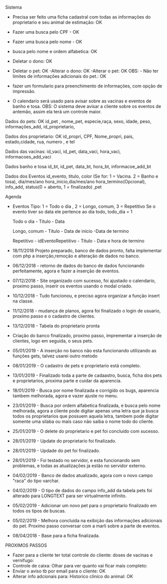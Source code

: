 Sistema
 - Precisa ser feito uma ficha cadastral com todas as informações do proprietario e seu animal de estimação: OK
 - Fazer uma busca pelo CPF - OK
- Fazer uma busca pelo nome - OK
 - busca pelo nome e ordem alfabetica: OK
 - Deletar o dono: OK
 - Deletar o pet: OK
 -Alterar o dono: OK
 -Alterar o pet: OK
 OBS: - Não ter limites de informações adicionais do pet.: OK

 - fazer um formulario para preenchimento de informações, com opção de impressão.
 - O calendario será usado para avisar sobre as vacinas e eventos de banho e tosa.
 	OBS: O sistema deve avisar a cliente sobre os eventos de antemão, assim ela terá um controle maior.


Dados do pets: OK
	id_pet , nome_pet, especie,raça, sexo, idade, peso, informações_add, id_proprietario,

Dados dos proprietario: OK
	id_propri, CPF, Nome_propri, pais, estado,cidade, rua, numero , e tel

Dados das vacinas:
	id_vaci, id_pet, data_vaci, hora_vaci, informacoes_add_vaci

Dados banho e tosa
	id_bt, id_pet, data_bt, hora_bt, informacoe_add_bt

Dados dos Eventos
id_evento, titulo, color (Se for: 1 = Vacina. 2 = Banho e tosa), dia/mes/ano hora_inicio,dia/mes/ano hora_termino(Opcional), info_add,
status(0 = aberto, 1 = finalizado) ,pet

Agenda
- Eventos
	Tipo: 1 = Todo o dia , 2 = Longo, comum, 3 = Repetitivo
	Se o evento tiver so data ele pertence ao dia todo, todo_dia = 1

	Todo o dia
		- Titulo
		- Data

	Longo, comum
		- Titulo
		- Data de inicio
		-Data de termino

	Repetitivo
		- idEventoRepetitivo
		- Titulo
		- Data e hora de termino



- 18/11/2018 Projeto preparado, banco de dados pronto, falta implementar com php a inserção,remoção e alteração de dados no banco.
- 06/12/2018 - retorno de dados do banco de dados funcionando perfeitamente, agora e fazer a inserção de eventos.
- 07/12/2018 - Site organizado com sucesso, foi ajustado o calendario, proximo passo, inserir os eventos usando o modal criado.
- 10/12/2018 - Tudo funcionou, e preciso agora organizar a função insert na classe.
- 11/12/2018 - mudança de planos, agora foi finalizado o login de usuario, proximo passo e o cadastro de clientes.
- 13/12/2018 - Tabela do proprietario pronta
- Criação do banco finalizado, proximo passo, imprementar a inserção de clientes, logo em seguida, o seus pets.
- 05/01/2019 - A inserção no banco não esta funcionando utilizando as funções gets, talvez usarei outro metodo
- 08/01/2019 - O cadastro de pets e proprietario está completo.
- 13/01/2019 - Finalizado toda a parte de cadaastro, busca, ficha dos pets e proprietarios, proxima parte e cuidar da aparencia.
- 18/01/2019 - Busca por nome finalizada e corrigido os bugs, aparencia tambem melhorada, agora e vazer ajuste no menu.
- 23/01/2019 - Busca por ordem alfabetica finalizada, e busca pelo nome melhorada, agora a cliente pode digitar apenas uma letra que ja busca todos os proprietarios que possuem aquela letra, tambem pode digitar somente uma silaba ou mais caso não saiba o nome todo do cliente.
- 25/01/2019 - O delete do proprietario e pet foi concluido com sucesso.
- 28/01/2019 - Update do proprietario foi finalizado.
- 28/01/2019 - Updade do pet foi finalizado.
- 28/01/2019 - Foi testado no servidor, e esta funcionando sem problemas, e todas as atualizações ja estão no servidor externo.
- 04/02/2019 - Banco de dados atualizado, agora com o novo campo "raca" do tipo varchar.
- 04/02/2019 - O tipo de dados do campo info_add da tabela pets foi alterado para LONGTEXT para ser virtualmente infinito.
- 05/02/2019 - Adicionar um novo pet para o proprietario finalizado em todos os tipos de buscas.
- 05/02/2019 - Melhora concluida na exibição das informações adicionais do pet.
			   Proximo passo conversar com a marli sobre a parte de eventos.

- 08/04/2018 - Base para a ficha finalizada.

PROXIMOS PASSOS
- Fazer para a cliente ter total controle do cliente: doses de vacinas e vernifugo:
- Controle de caixa: Olhar para ver quanto vai ficar mais completo: 
- Enviar o aviso tb por email para o cliente: OK
- Alterar info adcionais para: Historico clinico do animal: OK
